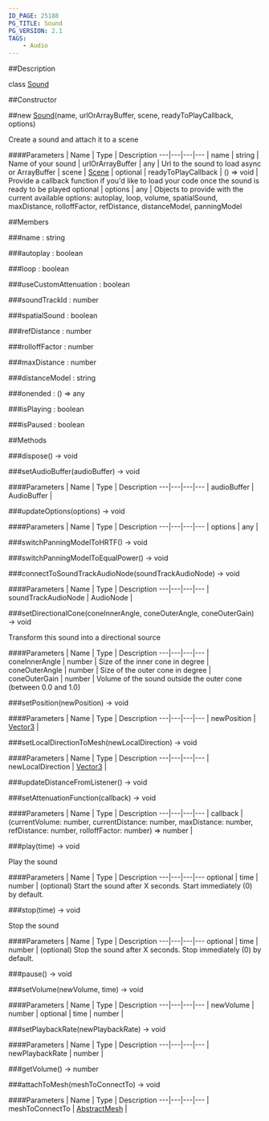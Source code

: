 ```yaml
---
ID_PAGE: 25188
PG_TITLE: Sound
PG_VERSION: 2.1
TAGS:
    - Audio
---
```

##Description

class [Sound](/classes/2.2/Sound)



##Constructor

##new [Sound](/classes/2.2/Sound)(name, urlOrArrayBuffer, scene, readyToPlayCallback, options)

Create a sound and attach it to a scene

####Parameters
 | Name | Type | Description
---|---|---|---
 | name | string |  Name of your sound
 | urlOrArrayBuffer | any |  Url to the sound to load async or ArrayBuffer
 | scene | [Scene](/classes/2.2/Scene) | 
optional | readyToPlayCallback | () =&gt; void |  Provide a callback function if you'd like to load your code once the sound is ready to be played
optional | options | any |  Objects to provide with the current available options: autoplay, loop, volume, spatialSound, maxDistance, rolloffFactor, refDistance, distanceModel, panningModel

##Members

###name : string



###autoplay : boolean



###loop : boolean



###useCustomAttenuation : boolean



###soundTrackId : number



###spatialSound : boolean



###refDistance : number



###rolloffFactor : number



###maxDistance : number



###distanceModel : string



###onended : () =&gt; any



###isPlaying : boolean



###isPaused : boolean



##Methods

###dispose() &rarr; void


###setAudioBuffer(audioBuffer) &rarr; void



####Parameters
 | Name | Type | Description
---|---|---|---
 | audioBuffer | AudioBuffer | 

###updateOptions(options) &rarr; void



####Parameters
 | Name | Type | Description
---|---|---|---
 | options | any | 

###switchPanningModelToHRTF() &rarr; void


###switchPanningModelToEqualPower() &rarr; void


###connectToSoundTrackAudioNode(soundTrackAudioNode) &rarr; void



####Parameters
 | Name | Type | Description
---|---|---|---
 | soundTrackAudioNode | AudioNode | 

###setDirectionalCone(coneInnerAngle, coneOuterAngle, coneOuterGain) &rarr; void

Transform this sound into a directional source

####Parameters
 | Name | Type | Description
---|---|---|---
 | coneInnerAngle | number |  Size of the inner cone in degree
 | coneOuterAngle | number |  Size of the outer cone in degree
 | coneOuterGain | number |  Volume of the sound outside the outer cone (between 0.0 and 1.0)

###setPosition(newPosition) &rarr; void



####Parameters
 | Name | Type | Description
---|---|---|---
 | newPosition | [Vector3](/classes/2.2/Vector3) | 

###setLocalDirectionToMesh(newLocalDirection) &rarr; void



####Parameters
 | Name | Type | Description
---|---|---|---
 | newLocalDirection | [Vector3](/classes/2.2/Vector3) | 

###updateDistanceFromListener() &rarr; void


###setAttenuationFunction(callback) &rarr; void



####Parameters
 | Name | Type | Description
---|---|---|---
 | callback | (currentVolume: number, currentDistance: number, maxDistance: number, refDistance: number, rolloffFactor: number) =&gt; number | 

###play(time) &rarr; void

Play the sound

####Parameters
 | Name | Type | Description
---|---|---|---
optional | time | number |  (optional) Start the sound after X seconds. Start immediately (0) by default.

###stop(time) &rarr; void

Stop the sound

####Parameters
 | Name | Type | Description
---|---|---|---
optional | time | number |  (optional) Stop the sound after X seconds. Stop immediately (0) by default.

###pause() &rarr; void


###setVolume(newVolume, time) &rarr; void



####Parameters
 | Name | Type | Description
---|---|---|---
 | newVolume | number | 
optional | time | number | 

###setPlaybackRate(newPlaybackRate) &rarr; void



####Parameters
 | Name | Type | Description
---|---|---|---
 | newPlaybackRate | number | 

###getVolume() &rarr; number


###attachToMesh(meshToConnectTo) &rarr; void



####Parameters
 | Name | Type | Description
---|---|---|---
 | meshToConnectTo | [AbstractMesh](/classes/2.2/AbstractMesh) | 

